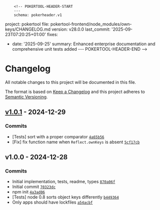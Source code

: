         <!-- POKERTOOL-HEADER-START
        ---
        schema: pokerheader.v1
project: pokertool
file: pokertool-frontend/node_modules/own-keys/CHANGELOG.md
version: v28.0.0
last_commit: '2025-09-23T07:20:25+01:00'
fixes:
- date: '2025-09-25'
  summary: Enhanced enterprise documentation and comprehensive unit tests added
        ---
        POKERTOOL-HEADER-END -->
# Changelog

All notable changes to this project will be documented in this file.

The format is based on [Keep a Changelog](https://keepachangelog.com/en/1.0.0/)
and this project adheres to [Semantic Versioning](https://semver.org/spec/v2.0.0.html).

## [v1.0.1](https://github.com/ljharb/own-keys/compare/v1.0.0...v1.0.1) - 2024-12-29

### Commits

- [Tests] sort with a proper comparator [`4a65b56`](https://github.com/ljharb/own-keys/commit/4a65b569d10985032a0773806dcdec8866132baa)
- [Fix] fix function name when `Reflect.ownKeys` is absent [`5cf17cb`](https://github.com/ljharb/own-keys/commit/5cf17cb1c9adfa836a1ddc467da4da20973db2ae)

## v1.0.0 - 2024-12-28

### Commits

- Initial implementation, tests, readme, types [`870a06f`](https://github.com/ljharb/own-keys/commit/870a06f9d7a2a6ecee283319d9a7388f8fc1c811)
- Initial commit [`70323dc`](https://github.com/ljharb/own-keys/commit/70323dc09541b4ee80426acfc89762605d7fc7bf)
- npm init [`4a3ad06`](https://github.com/ljharb/own-keys/commit/4a3ad0659defe9a67541c198743bd7733d437725)
- [Tests] node 0.8 sorts object keys differently [`b449364`](https://github.com/ljharb/own-keys/commit/b4493649ead7441fd8e65ab4718acbd088ceac70)
- Only apps should have lockfiles [`a54acbf`](https://github.com/ljharb/own-keys/commit/a54acbf2c6b8ef320abf7493b7c88002c690f9c0)
